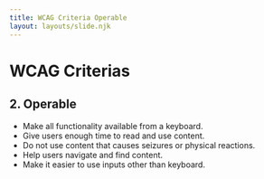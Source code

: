 ```yaml
---
title: WCAG Criteria Operable
layout: layouts/slide.njk
---
```


# WCAG Criterias

## 2. Operable

- Make all functionality available from a keyboard.
- Give users enough time to read and use content.
- Do not use content that causes seizures or physical reactions.
- Help users navigate and find content.
- Make it easier to use inputs other than keyboard.
